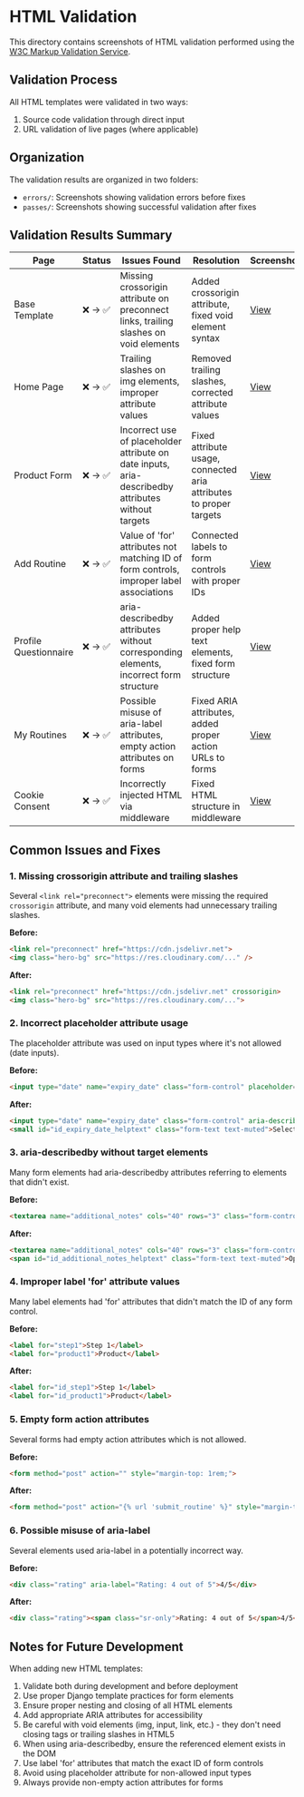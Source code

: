# HTML Validation

This directory contains screenshots of HTML validation performed using the [W3C Markup Validation Service](https://validator.w3.org/).

## Validation Process

All HTML templates were validated in two ways:

1. Source code validation through direct input
2. URL validation of live pages (where applicable)

## Organization

The validation results are organized in two folders:

- `errors/`: Screenshots showing validation errors before fixes
- `passes/`: Screenshots showing successful validation after fixes

## Validation Results Summary

| Page | Status | Issues Found | Resolution | Screenshot |
|------|--------|--------------|------------|------------|
| Base Template | ❌ → ✅ | Missing crossorigin attribute on preconnect links, trailing slashes on void elements | Added crossorigin attribute, fixed void element syntax | [View](errors/base_template_errors.png) |
| Home Page | ❌ → ✅ | Trailing slashes on img elements, improper attribute values | Removed trailing slashes, corrected attribute values | [View](errors/home_errors.png) |
| Product Form | ❌ → ✅ | Incorrect use of placeholder attribute on date inputs, aria-describedby attributes without targets | Fixed attribute usage, connected aria attributes to proper targets | [View](errors/product_form_errors.png) |
| Add Routine | ❌ → ✅ | Value of 'for' attributes not matching ID of form controls, improper label associations | Connected labels to form controls with proper IDs | [View](errors/add_routine_errors.png) |
| Profile Questionnaire | ❌ → ✅ | aria-describedby attributes without corresponding elements, incorrect form structure | Added proper help text elements, fixed form structure | [View](errors/profile_questionnaire_errors.png) |
| My Routines | ❌ → ✅ | Possible misuse of aria-label attributes, empty action attributes on forms | Fixed ARIA attributes, added proper action URLs to forms | [View](errors/my_routines_errors.png) |
| Cookie Consent | ❌ → ✅ | Incorrectly injected HTML via middleware | Fixed HTML structure in middleware | [View](errors/cookie_consent_errors.png) |

## Common Issues and Fixes

### 1. Missing crossorigin attribute and trailing slashes

Several `<link rel="preconnect">` elements were missing the required `crossorigin` attribute, and many void elements had unnecessary trailing slashes.

**Before:**

```html
<link rel="preconnect" href="https://cdn.jsdelivr.net">
<img class="hero-bg" src="https://res.cloudinary.com/..." />
```

**After:**

```html
<link rel="preconnect" href="https://cdn.jsdelivr.net" crossorigin>
<img class="hero-bg" src="https://res.cloudinary.com/...">
```

### 2. Incorrect placeholder attribute usage

The placeholder attribute was used on input types where it's not allowed (date inputs).

**Before:**

```html
<input type="date" name="expiry_date" class="form-control" placeholder="Select expiry date" aria-describedby="id_expiry_date_helptext" id="id_expiry_date">
```

**After:**

```html
<input type="date" name="expiry_date" class="form-control" aria-describedby="id_expiry_date_helptext" id="id_expiry_date">
<small id="id_expiry_date_helptext" class="form-text text-muted">Select expiry date</small>
```

### 3. aria-describedby without target elements

Many form elements had aria-describedby attributes referring to elements that didn't exist.

**Before:**

```html
<textarea name="additional_notes" cols="40" rows="3" class="form-control" placeholder="Tell us about care concerns or goals..." aria-describedby="id_additional_notes_helptext" id="id_additional_notes"></textarea>
```

**After:**

```html
<textarea name="additional_notes" cols="40" rows="3" class="form-control" placeholder="Tell us about care concerns or goals..." id="id_additional_notes"></textarea>
<span id="id_additional_notes_helptext" class="form-text text-muted">Optional additional notes about your skincare concerns</span>
```

### 4. Improper label 'for' attribute values

Many label elements had 'for' attributes that didn't match the ID of any form control.

**Before:**

```html
<label for="step1">Step 1</label>
<label for="product1">Product</label>
```

**After:**

```html
<label for="id_step1">Step 1</label>
<label for="id_product1">Product</label>
```

### 5. Empty form action attributes

Several forms had empty action attributes which is not allowed.

**Before:**

```html
<form method="post" action="" style="margin-top: 1rem;">
```

**After:**

```html
<form method="post" action="{% url 'submit_routine' %}" style="margin-top: 1rem;">
```

### 6. Possible misuse of aria-label

Several elements used aria-label in a potentially incorrect way.

**Before:**

```html
<div class="rating" aria-label="Rating: 4 out of 5">4/5</div>
```

**After:**

```html
<div class="rating"><span class="sr-only">Rating: 4 out of 5</span>4/5</div>
```

## Notes for Future Development

When adding new HTML templates:

1. Validate both during development and before deployment
2. Use proper Django template practices for form elements
3. Ensure proper nesting and closing of all HTML elements
4. Add appropriate ARIA attributes for accessibility
5. Be careful with void elements (img, input, link, etc.) - they don't need closing tags or trailing slashes in HTML5
6. When using aria-describedby, ensure the referenced element exists in the DOM
7. Use label 'for' attributes that match the exact ID of form controls
8. Avoid using placeholder attribute for non-allowed input types
9. Always provide non-empty action attributes for forms
